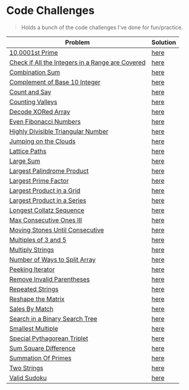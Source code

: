 # Code Challenges

> Holds a bunch of the code challenges I've done for fun/practice.

| Problem                                                                                         | Solution                                                                       |
| ----------------------------------------------------------------------------------------------- | ------------------------------------------------------------------------------ |
| [10,0001st Prime](https://projecteuler.net/problem=7)                                             | [here](./project-euler/nth_prime.py)                                                        |
| [Check if All the Integers in a Range are Covered](https://leetcode.com/problems/check-if-all-the-integers-in-a-range-are-covered)                                                   | [here](./leetcode/is_covered.py)                                                        |
| [Combination Sum](https://leetcode.com/problems/combination-sum)                                  | [here](./leetcode/CombinationSum.java)                                                      |
| [Complement of Base 10 Integer](https://leetcode.com/problems/complement-of-base-10-integer)      | [here](./leetcode/ComplementOfBase10Integer.java)                            |
| [Count and Say](https://leetcode.com/problems/count-and-say)                                      | [here](./leetcode/CountAndSay.java)                                                      |
| [Counting Valleys](https://www.hackerrank.com/challenges/counting-valleys)                        | [here](./hacker-rank/counting-valleys.js)                                       |
| [Decode XORed Array](https://leetcode.com/problems/decode-xored-array)                            | [here](./leetcode/DecodeXoredArray.java)                                     |
| [Even Fibonacci Numbers](https://projecteuler.net/problem=2)                                      | [here](./project-euler/even_fibonacci_numbers.py)                                 |
| [Highly Divisible Triangular Number](https://projecteuler.net/problem=12)                         | [here](./project-euler/highly_divisible_triangular_number.py)                     |
| [Jumping on the Clouds](https://www.hackerrank.com/challenges/jumping-on-the-clouds)              | [here](./hacker-rank/jumping-on-clouds.js)                                      |
| [Lattice Paths](https://projecteuler.net/problem=15)                                              | [here](./project-euler/lattice_paths.py)                                              |
| [Large Sum](https://projecteuler.net/problem=13)                                                  | [here](./project-euler/large_sum/large_sum.py)                                              |
| [Largest Palindrome Product](https://projecteuler.net/problem=4)                                  | [here](./project-euler/largest_palindrome_product.py)                             |
| [Largest Prime Factor](https://projecteuler.net/problem=3)                                        | [here](./project-euler/largest_prime_number.py)                                   |
| [Largest Product in a Grid](https://projecteuler.net/problem=11)                                  | [here](./project-euler/largest_product_in_grid/largest_product_in_grid.py)        |
| [Largest Product in a Series](https://projecteuler.net/problem=8)                                 | [here](./project-euler/largest_product_in_series/largest_product_in_series.py)    |
| [Longest Collatz Sequence](https://projecteuler.net/problem=14)                                   | [here](./project-euler/longest_collatz_sequence.py)                               | 
| [Max Consecutive Ones III](https://leetcode.com/problems/max-consecutive-ones-iii)                | [here](./leetcode/MaxConsecutiveOnesIII.java)                                |
| [Moving Stones Until Consecutive](https://leetcode.com/problems/moving-stones-until-consecutive)  | [here](./leetcode/MovingStonesUntilConsecutive.java)                         |
| [Multiples of 3 and 5](https://projecteuler.net/problem=1)                                        | [here](./project-euler/multiples_of_3_and_5.py)                                   |
| [Multiply Strings](https://leetcode.com/problems/multiply-strings)                                | [here](./leetcode/MultiplyStrings.java)                                                      |
| [Number of Ways to Split Array](https://leetcode.com/problems/number-of-ways-to-split-array)      | [here](./leetcode/ways_to_split_array.py)                                    |
| [Peeking Iterator](https://leetcode.com/problems/peeking-iterator)                                | [here](./leetcode/PeekingIterator.java)                                                      |
| [Remove Invalid Parentheses](https://leetcode.com/problems/remove-invalid-parentheses)            | [here](./leetcode/RemoveInvalidParentheses.java)                             |
| [Repeated Strings](https://www.hackerrank.com/challenges/repeated-string)                         | [here](./hacker-rank/repeated-string.js)                                        |
| [Reshape the Matrix](https://leetcode.com/problems/reshape-the-matrix)                            | [here](./leetcode/matrix_reshape.py)                                                        |
| [Sales By Match](https://www.hackerrank.com/challenges/sock-merchant)                             | [here](./hacker-rank/sales-by-match.js)                                         |
| [Search in a Binary Search Tree](https://leetcode.com/problems/search-in-a-binary-search-tree/)   | [here](./leetcode/SearchBST.ts)                                                        |
| [Smallest Multiple](https://projecteuler.net/problem=5)                                           | [here](./project-euler/smallest_multiple.py)                                      |
| [Special Pythagorean Triplet](https://projecteuler.net/problem=9)                                 | [here](./project-euler/special_pythagorean_triplet.py)                            |
| [Sum Square Difference](https://projecteuler.net/problem=6)                                       | [here](./project-euler/sum_square_difference.py)                                  |
| [Summation Of Primes](https://projecteuler.net/problem=10)                                        | [here](./project-euler/summation_of_primes.py)                                    |
| [Two Strings](https://www.hackerrank.com/challenges/two-strings)                                  | [here](./hacker-rank/TwoStrings.java)                                                      |
| [Valid Sudoku](https://leetcode.com/problems/valid-sudoku)                                        | [here](./leetcode/ValidSudoku.java)                                                      |
